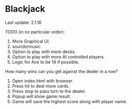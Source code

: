 # Blackjack
Last update: 2.1.16

TODO (in no particular order):

1. More Graphical UI.
2. sounds/music.
3. Option to play with more decks.
4. Option to play with more AI controlled players.
5. Logic for Ace to be 14 if possible.

How many wins can you get against the dealer in a row?

1. Open index.html with browser.
2. Press hit to deal more cards.
3. Press stop to pass turn to the dealer.
4. Popup will show game result.
5. Game will save the highest score along with player name.
